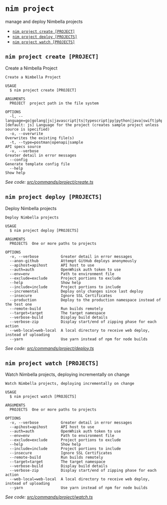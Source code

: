 `nim project`
=============

manage and deploy Nimbella projects

* [`nim project create [PROJECT]`](#nim-project-create-project)
* [`nim project deploy [PROJECTS]`](#nim-project-deploy-projects)
* [`nim project watch [PROJECTS]`](#nim-project-watch-projects)

## `nim project create [PROJECT]`

Create a Nimbella Project

```
Create a Nimbella Project

USAGE
  $ nim project create [PROJECT]

ARGUMENTS
  PROJECT  project path in the file system

OPTIONS
  -l, --language=go|golang|js|javascript|ts|typescript|py|python|java|swift|php  [default: js] Language for the project (creates sample project unless source is specified)
  -o, --overwrite                                                                Overwrites the existing file(s)
  -t, --type=postman|openapi|sample                                              API specs source
  -v, --verbose                                                                  Greater detail in error messages
  --config                                                                       Generate template config file
  --help                                                                         Show help
```

_See code: [src/commands/project/create.ts](https://github.com/nimbella/nimbella-cli/blob/v1.10.2/src/commands/project/create.ts)_

## `nim project deploy [PROJECTS]`

Deploy Nimbella projects

```
Deploy Nimbella projects

USAGE
  $ nim project deploy [PROJECTS]

ARGUMENTS
  PROJECTS  One or more paths to projects

OPTIONS
  -v, --verbose          Greater detail in error messages
  --anon-github          Attempt GitHub deploys anonymously
  --apihost=apihost      API host to use
  --auth=auth            OpenWhisk auth token to use
  --env=env              Path to environment file
  --exclude=exclude      Project portions to exclude
  --help                 Show help
  --include=include      Project portions to include
  --incremental          Deploy only changes since last deploy
  --insecure             Ignore SSL Certificates
  --production           Deploy to the production namespace instead of the test one
  --remote-build         Run builds remotely
  --target=target        The target namespace
  --verbose-build        Display build details
  --verbose-zip          Display start/end of zipping phase for each action
  --web-local=web-local  A local directory to receive web deploy, instead of uploading
  --yarn                 Use yarn instead of npm for node builds
```

_See code: [src/commands/project/deploy.ts](https://github.com/nimbella/nimbella-cli/blob/v1.10.2/src/commands/project/deploy.ts)_

## `nim project watch [PROJECTS]`

Watch Nimbella projects, deploying incrementally on change

```
Watch Nimbella projects, deploying incrementally on change

USAGE
  $ nim project watch [PROJECTS]

ARGUMENTS
  PROJECTS  One or more paths to projects

OPTIONS
  -v, --verbose          Greater detail in error messages
  --apihost=apihost      API host to use
  --auth=auth            OpenWhisk auth token to use
  --env=env              Path to environment file
  --exclude=exclude      Project portions to exclude
  --help                 Show help
  --include=include      Project portions to include
  --insecure             Ignore SSL Certificates
  --remote-build         Run builds remotely
  --target=target        The target namespace
  --verbose-build        Display build details
  --verbose-zip          Display start/end of zipping phase for each action
  --web-local=web-local  A local directory to receive web deploy, instead of uploading
  --yarn                 Use yarn instead of npm for node builds
```

_See code: [src/commands/project/watch.ts](https://github.com/nimbella/nimbella-cli/blob/v1.10.2/src/commands/project/watch.ts)_
